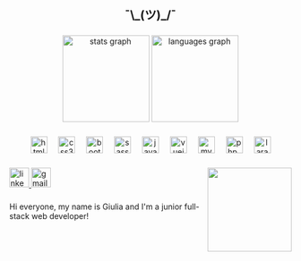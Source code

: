 <h2 align="center">¯\_(ツ)_/¯</h2>

###

<div align="center">
  <img src="https://github-readme-stats.vercel.app/api?username=giuliacrr&hide_title=false&hide_rank=false&show_icons=true&include_all_commits=true&count_private=true&disable_animations=false&theme=aura&locale=en&hide_border=false" height="155" alt="stats graph"  />
  <img src="https://github-readme-stats.vercel.app/api/top-langs?username=giuliacrr&locale=en&hide_title=false&layout=compact&card_width=320&langs_count=10&theme=aura&hide_border=false" height="155" alt="languages graph"  />
</div>

###

<div align="center">
  <a href="https://developer.mozilla.org/en-US/docs/Web/HTML" target="_blank"><img 
  src="https://upload.wikimedia.org/wikipedia/commons/thumb/6/61/HTML5_logo_and_wordmark.svg/512px-HTML5_logo_and_wordmark.svg.png" height="30" 
  alt="html5_logo"  /></a>
  <img width="12" />
  <a href="https://developer.mozilla.org/en-US/docs/Web/CSS" target="_blank"><img 
  src="https://upload.wikimedia.org/wikipedia/commons/thumb/d/d5/CSS3_logo_and_wordmark.svg/340px-CSS3_logo_and_wordmark.svg.png" height="30" 
  alt="css3_logo"  /></a>
  <img width="12" />
  <a href="https://getbootstrap.com/" target="_blank"><img src="https://cdn.jsdelivr.net/gh/devicons/devicon/icons/bootstrap/bootstrap-original.svg" 
  height="30" alt="bootstrap_logo"  /></a>
  <img width="12" />
  <a href="https://sass-lang.com/" target="_blank"><img 
  src="https://cdn.jsdelivr.net/gh/devicons/devicon/icons/sass/sass-original.svg" height="30" alt="sass_logo"  /></a>
  <img width="12" />
  <a href="https://developer.mozilla.org/en-US/docs/Web/JavaScript" target="_blank"><img 
  src="https://cdn.jsdelivr.net/gh/devicons/devicon/icons/javascript/javascript-original.svg" 
  height="30" alt="javascript_logo"  /></a>
  <img width="12" />
  <a href="https://vuejs.org/" target="_blank"><img src="https://cdn.jsdelivr.net/gh/devicons/devicon/icons/vuejs/vuejs-original.svg" 
  height="30" alt="vuejs_logo"  /></a>
  <img width="12" />
  <a href="https://www.mysql.com/it/" target="_blank"><img src="https://cdn.jsdelivr.net/gh/devicons/devicon/icons/mysql/mysql-original.svg"   
  height="30" alt="mysql_logo"  /></a>
  <img width="12" />
  <a href="https://www.php.net/" target="_blank"><img src="https://cdn.jsdelivr.net/gh/devicons/devicon/icons/php/php-original.svg" height="30" 
  alt="php_logo"  /></a>
  <img width="12" />
  <a href="https://laravel.com/" target="_blank"><img src="https://upload.wikimedia.org/wikipedia/commons/thumb/9/9a/Laravel.svg/1969px- 
  Laravel.svg.png" height="30" alt="laravel_logo"  /></a>
</div>

###

<img align="right" height="150" src="https://i.imgur.com/6M5kV1N.gif"  />

###

<div align="left">
  <a href="https://www.linkedin.com/in/giulia-corrado-b55ab5297/" target="_blank">
    <img src="https://img.shields.io/static/v1?message=LinkedIn&logo=linkedin&label=&color=0077B5&logoColor=white&labelColor=&style=for-the-badge" height="35" alt="linkedin logo"  />
  </a>
  <a href="https://mail.google.com/mail/u/0/?fs=1&to=giulia.corrado02@gmail.com&tf=cm" target="_blank">
    <img src="https://img.shields.io/static/v1?message=Gmail&logo=gmail&label=&color=D14836&logoColor=white&labelColor=&style=for-the-badge" height="35" alt="gmail logo"  />
  </a>
</div>

###

<p align="left">Hi everyone, my name is Giulia and I'm a junior full-stack web developer!</p>

###
